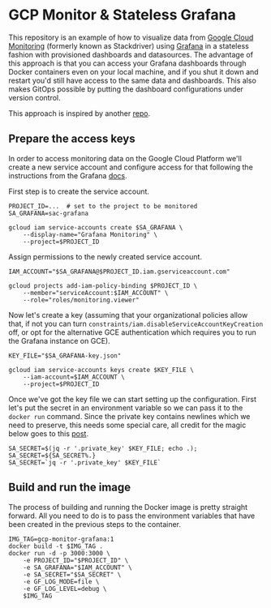 # GCP Monitor & Stateless Grafana

This repository is an example of how to visualize data from [Google Cloud Monitoring](https://cloud.google.com/monitoring) (formerly known as Stackdriver) using [Grafana](https://grafana.com) in a stateless fashion with provisioned dashboards and datasources. The advantage of this approach is that you can access your Grafana dashboards through Docker containers even on your local machine, and if you shut it down and restart you'd still have access to the same data and dashboards. This also makes GitOps possible by putting the dashboard configurations under version control.

This approach is inspired by another [repo](https://github.com/meken/azure-monitor-grafana).

## Prepare the access keys

In order to access monitoring data on the Google Cloud Platform we'll create a new service account and configure access for that following the instructions from the Grafana [docs](https://grafana.com/docs/grafana/latest/datasources/google-cloud-monitoring/google-authentication/).

First step is to create the service account.

```shell
PROJECT_ID=...  # set to the project to be monitored
SA_GRAFANA=sac-grafana

gcloud iam service-accounts create $SA_GRAFANA \
    --display-name="Grafana Monitoring" \
    --project=$PROJECT_ID
```

Assign permissions to the newly created service account.

```shell
IAM_ACCOUNT="$SA_GRAFANA@$PROJECT_ID.iam.gserviceaccount.com"

gcloud projects add-iam-policy-binding $PROJECT_ID \
    --member="serviceAccount:$IAM_ACCOUNT" \
    --role="roles/monitoring.viewer"
```

Now let's create a key (assuming that your organizational policies allow that, if not you can turn `constraints/iam.disableServiceAccountKeyCreation` off, or opt for the alternative GCE authentication which requires you to run the Grafana instance on GCE).

```shell
KEY_FILE="$SA_GRAFANA-key.json"

gcloud iam service-accounts keys create $KEY_FILE \
    --iam-account=$IAM_ACCOUNT \
    --project=$PROJECT_ID
```

Once we've got the key file we can start setting up the configuration. First let's put the secret in an environment variable so we can pass it to the `docker run` command. Since the private key contains newlines which we need to preserve, this needs some special care, all credit for the magic below goes to this [post](https://unix.stackexchange.com/questions/369972/how-can-i-set-an-environment-variable-which-contains-newline-characters).

```shell
SA_SECRET=$(jq -r '.private_key' $KEY_FILE; echo .); SA_SECRET=${SA_SECRET%.}
SA_SECRET=`jq -r '.private_key' $KEY_FILE`
```

## Build and run the image

The process of building and running the Docker image is pretty straight forward. All you need to do is to pass the environment variables that have been created in the previous steps to the container.

```shell
IMG_TAG=gcp-monitor-grafana:1
docker build -t $IMG_TAG .
docker run -d -p 3000:3000 \
    -e PROJECT_ID="$PROJECT_ID" \
    -e SA_GRAFANA="$IAM_ACCOUNT" \
    -e SA_SECRET="$SA_SECRET" \
    -e GF_LOG_MODE=file \
    -e GF_LOG_LEVEL=debug \
    $IMG_TAG
````


